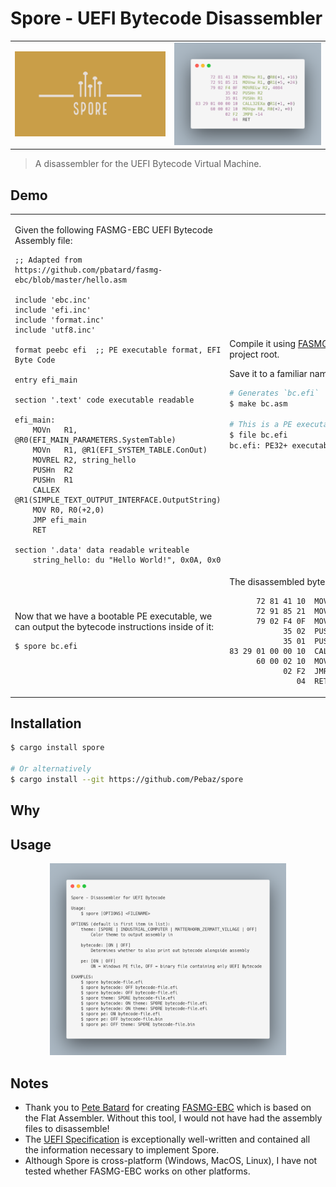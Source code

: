 
# Spore - UEFI Bytecode Disassembler

<!-- <p align=center>
    <img src="misc/Spore.png" width=50%>
</p> -->


<table>
    <tr>
        <td>
            <img src="misc/Spore.png" width=100%>
        </td>
        <td>
            <img src="misc/Disassembly1.png" width=100%>
        </td>
    </tr>
</table>

> A disassembler for the UEFI Bytecode Virtual Machine.


## Demo

<table>
<tr>
<td>

Given the following FASMG-EBC UEFI Bytecode Assembly file:

```x86asm
;; Adapted from https://github.com/pbatard/fasmg-ebc/blob/master/hello.asm

include 'ebc.inc'
include 'efi.inc'
include 'format.inc'
include 'utf8.inc'

format peebc efi  ;; PE executable format, EFI Byte Code

entry efi_main

section '.text' code executable readable

efi_main:
    MOVn   R1, @R0(EFI_MAIN_PARAMETERS.SystemTable)
    MOVn   R1, @R1(EFI_SYSTEM_TABLE.ConOut)
    MOVREL R2, string_hello
    PUSHn  R2
    PUSHn  R1
    CALLEX @R1(SIMPLE_TEXT_OUTPUT_INTERFACE.OutputString)
    MOV R0, R0(+2,0)
    JMP efi_main
    RET

section '.data' data readable writeable
    string_hello: du "Hello World!", 0x0A, 0x0
```
</td>

<td>

Compile it using [FASMG-EBC](https://github.com/pbatard/fasmg-ebc) by cloning
the project and putting the file into the project root.

Save it to a familiar name such as "bc.asm" for example.

```bash
# Generates `bc.efi`
$ make bc.asm

# This is a PE executable that contains UEFI Bytecode
$ file bc.efi
bc.efi: PE32+ executable (DLL) (EFI application) EFI byte code, for MS Windows
```
</td>
</tr>
<tr>
<td>
Now that we have a bootable PE executable, we can output the bytecode
instructions inside of it:

```bash
$ spore bc.efi
```
</td>
<td>
The disassembled bytecode instructions are then emitted by Spore:

```x86asm
      72 81 41 10  MOVnw R1, @R0(+1, +16)
      72 91 85 21  MOVnw R1, @R1(+5, +24)
      79 02 F4 0F  MOVRELw R2, 4084
            35 02  PUSHn R2
            35 01  PUSHn R1
83 29 01 00 00 10  CALL32EXa @R1(+1, +0)
      60 00 02 10  MOVqw R0, R0(+2, +0)
            02 F2  JMP8 -14
               04  RET
```
</td>
<td>

</td>
</tr>
</table>

## Installation

```bash
$ cargo install spore

# Or alternatively
$ cargo install --git https://github.com/Pebaz/spore
```

## Why

<!-- <table>
    <tr>
        <td>
            Assembly written using FASMG-EBC UEFI Bytecode Assembler
            <img src="misc/Assembly1.png">
            <img src="misc/Disassembly1.png">
        </td>
        <td>
            Output
            <img src="misc/Disassembly1.png">
            <img src="misc/Disassembly1.png">
        </td>
    </tr>
</table> -->

## Usage

<p align=center>
    <img src="misc/Usage.png" width=75%>
</p>

## Notes

* Thank you to [Pete Batard](https://github.com/pbatard) for creating
  [FASMG-EBC](https://github.com/pbatard/fasmg-ebc) which is based on the Flat
  Assembler. Without this tool, I would not have had the assembly files to
  disassemble!
* The [UEFI Specification](https://uefi.org/sites/default/files/resources/UEFI_Spec_2_9_2021_03_18.pdf)
  is exceptionally well-written and contained all the information necessary to
  implement Spore.
* Although Spore is cross-platform (Windows, MacOS, Linux), I have not tested
  whether FASMG-EBC works on other platforms.
